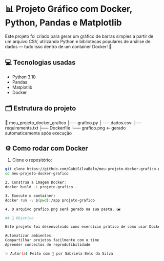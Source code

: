 # 📊 Projeto Gráfico com Docker, Python, Pandas e Matplotlib

Este projeto foi criado para gerar um gráfico de barras simples a partir de um arquivo CSV, utilizando Python e bibliotecas populares de análise de dados — tudo isso dentro de um container Docker! 🐳

## 💻 Tecnologias usadas

- Python 3.10
- Pandas
- Matplotlib
- Docker

## 🗂 Estrutura do projeto

📁 meu_projeto_docker_grafico 
├── grafico.py ├
── dados.csv 
├── requirements.txt 
├── Dockerfile 
└── grafico.png ← gerado automaticamente após execução

## ⚙️ Como rodar com Docker

1. Clone o repositório:

```bash
git clone https://github.com/GabiSilvaBelo/meu-projeto-docker-grafico.git
cd meu-projeto-docker-grafico

2. Construa a imagem Docker:
docker build -t projeto-grafico .

3. Execute o container:
docker run -v $(pwd):/app projeto-grafico

4. O arquivo grafico.png será gerado na sua pasta. 🖼️

## 🧠 Objetivo

Este projeto foi desenvolvido como exercício prático de como usar Docker no dia a dia de Ciência de Dados para:

Automatizar ambientes
Compartilhar projetos facilmente com o time
Aprender conceitos de reprodutibilidade

✨ Autor(a) Feito com 💜 por Gabriela Belo da Silva
